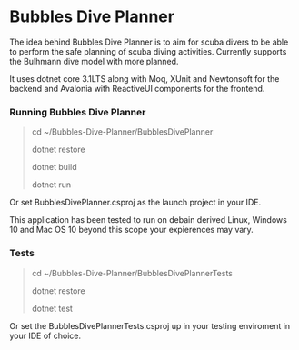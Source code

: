 Bubbles Dive Planner
====================

The idea behind Bubbles Dive Planner is to aim for scuba divers to be able to perform the safe planning of scuba diving activities. Currently supports the Bulhmann dive model with more planned.

It uses dotnet core 3.1LTS along with Moq, XUnit and Newtonsoft for the backend and Avalonia with ReactiveUI components for the frontend. 

### Running Bubbles Dive Planner

> cd ~/Bubbles-Dive-Planner/BubblesDivePlanner
> 
> dotnet restore
> 
> dotnet build
> 
> dotnet run

Or set BubblesDivePlanner.csproj as the launch project in your IDE. 

This application has been tested to run on debain derived Linux, Windows 10 and Mac OS 10 beyond this scope your expierences may vary.

### Tests

> cd ~/Bubbles-Dive-Planner/BubblesDivePlannerTests
> 
> dotnet restore
> 
> dotnet test

Or set the BubblesDivePlannerTests.csproj up in your testing enviroment in your IDE of choice.
